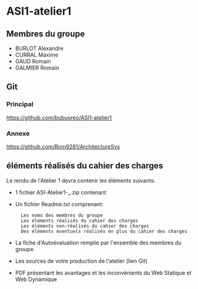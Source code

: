 # ASI1-atelier1

## Membres du groupe
 - BURLOT Alexandre
 - CURRAL Maxime
 - GAUD Romain
 - GALMIER Romain

## Git

### Principal
https://github.com/bubuoreo/ASI1-atelier1

### Annexe
https://github.com/Rom9281/ArchitectureSys

## éléments réalisés du cahier des charges

Le rendu de l'Atelier 1 devra contenir les éléments suivants:

- 1 fichier ASI-Atelier1-<nom1>_<nom2>_<nom3>_<nom4>.zip contenant

- Un fichier Readme.txt comprenant:

        Les noms des membres du groupe
        Les éléments réalisés du cahier des charges
        Les éléments non-réalisés du cahier des charges
        Des éléments éventuels réalisés en plus du cahier des charges

- La fiche d'Autoévaluation remplie par l'ensemble des membres du groupe

- Les sources de votre production de l'atelier (lien Git)

- PDF présentant les avantages et les inconvénients du Web Statique et Web Dynamique


